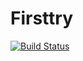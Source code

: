 # Firsttry
[![Build Status](https://travis-ci.org/liuyue1210/Firsttry.svg?branch=master)](https://travis-ci.org/liuyue1210/Firsttry)
